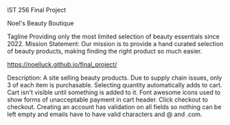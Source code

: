 IST 256 Final Project

Noel's Beauty Boutique

Tagline Providing only the most limited selection of beauty essentials since 2022.
Mission Statement: Our mission is to provide a hand curated selection of beauty products, making finding the right product so much easier.

https://noelluck.github.io/final_project/

Description: A site selling beauty products. Due to supply chain issues, only 3 of each item is purchasable.
Selecting quantity automatically adds to cart.
Cart isn't visible until something is added to it.
Font awesome icons used to show forms of unacceptable payment in cart header.
Click checkout to checkout.
Creating an account has validation on all fields so nothing can be left empty and emails have to have valid characters and @ and .com.
